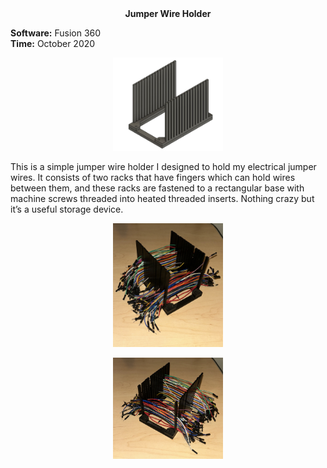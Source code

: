 <div align="center">
 <b>Jumper Wire Holder</b>
</div>

**Software:** Fusion 360  
**Time:** October 2020

<p align="center">
 <img src="https://github.com/RohauerRobotics/project_timeline/blob/main/jumper_wire_holder/Fusion%20CAD%20Design.JPG" align="centre" width="35%" height="35%">
</p>

This is a simple jumper wire holder I designed to hold my electrical jumper wires. It consists of two racks that have fingers which can hold wires between them, and these racks are fastened to a rectangular base with machine screws threaded into heated threaded inserts. Nothing crazy but it’s a useful storage device.

<p align="center">
 <img src="https://github.com/RohauerRobotics/project_timeline/blob/main/jumper_wire_holder/Real%20View%201.jpeg" align="centre" width="35%" height="35%">
</p>

<p align="center">
 <img src="https://github.com/RohauerRobotics/project_timeline/blob/main/jumper_wire_holder/Real%20View%202.jpeg" align="centre" width="35%" height="35%">
</p>
